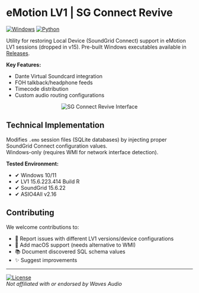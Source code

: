 # eMotion LV1 | SG Connect Revive

[![Windows](https://img.shields.io/badge/Windows-10+-blue?logo=windows)](https://)
[![Python](https://img.shields.io/badge/Python-3.13+-blue?logo=python)](https://)

Utility for restoring Local Device (SoundGrid Connect) support in eMotion LV1 sessions (dropped in v15). 
Pre-built Windows executables available in [Releases](https://github.com/djsawicko/LV1-SG-Revive/releases).

**Key Features:**
- Dante Virtual Soundcard integration
- FOH talkback/headphone feeds  
- Timecode distribution  
- Custom audio routing configurations

<p align="center">
  <img src="https://github.com/user-attachments/assets/b13fdc24-49c3-489c-bf31-2ba18456e4ff" alt="SG Connect Revive Interface">
</p>

## Technical Implementation

Modifies `.emo` session files (SQLite databases) by injecting proper SoundGrid Connect configuration values.  
Windows-only (requires WMI for network interface detection).

**Tested Environment:**
- ✔ Windows 10/11
- ✔ LV1 15.6.223.414 Build R
- ✔ SoundGrid 15.6.22
- ✔ ASIO4All v2.16

## Contributing

We welcome contributions to:
- 🐛 Report issues with different LV1 versions/device configurations  
- 🍎 Add macOS support (needs alternative to WMI)  
- 📚 Document discovered SQL schema values  
- ✨ Suggest improvements

---

[![License](https://img.shields.io/badge/License-MIT-blue.svg)](LICENSE)  
*Not affiliated with or endorsed by Waves Audio*
